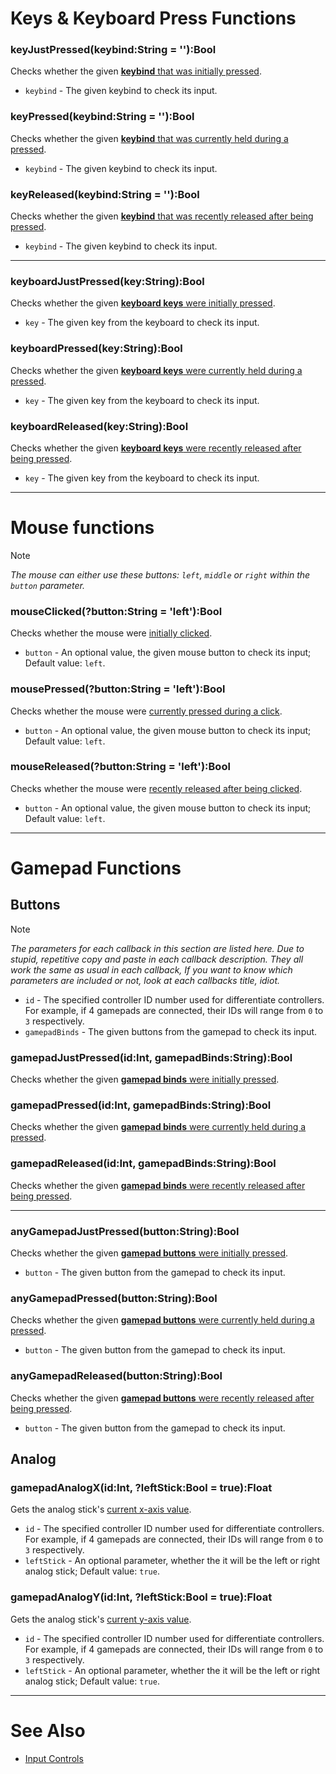 # Keys & Keyboard Press Functions
### keyJustPressed(keybind:String = ''):Bool
Checks whether the given <ins>[**keybind**](https://github.com/Meme1079/PsychWiki/wiki/Lua-Script-API:-Game-Input-Control-Functions-%2D-Input-Controls) that was initially pressed</ins>.

- `keybind` - The given keybind to check its input.

### keyPressed(keybind:String = ''):Bool
Checks whether the given <ins>[**keybind**](https://github.com/Meme1079/PsychWiki/wiki/Lua-Script-API:-Game-Input-Control-Functions-%2D-Input-Controls) that was currently held during a pressed</ins>.

- `keybind` - The given keybind to check its input.

### keyReleased(keybind:String = ''):Bool
Checks whether the given <ins>[**keybind**](https://github.com/Meme1079/PsychWiki/wiki/Lua-Script-API:-Game-Input-Control-Functions-%2D-Input-Controls) that was recently released after being pressed</ins>.

- `keybind` - The given keybind to check its input.

***

### keyboardJustPressed(key:String):Bool
Checks whether the given <ins>**[keyboard keys](https://api.haxeflixel.com/flixel/input/keyboard/FlxKey.html)** were initially pressed</ins>.

- `key` - The given key from the keyboard to check its input.

### keyboardPressed(key:String):Bool
Checks whether the given <ins>**[keyboard keys](https://api.haxeflixel.com/flixel/input/keyboard/FlxKey.html)** were currently held during a pressed</ins>.

- `key` - The given key from the keyboard to check its input.

### keyboardReleased(key:String):Bool
Checks whether the given <ins>**[keyboard keys](https://api.haxeflixel.com/flixel/input/keyboard/FlxKey.html)** were recently released after being pressed</ins>.

- `key` - The given key from the keyboard to check its input.

***

# Mouse functions
> [!NOTE]
> _The mouse can either use these buttons: `left`, `middle` or `right` within the `button` parameter._

### mouseClicked(?button:String = 'left'):Bool
Checks whether the mouse were <ins>initially clicked</ins>.

- `button` - An optional value, the given mouse button to check its input; Default value: `left`.

### mousePressed(?button:String = 'left'):Bool
Checks whether the mouse were <ins>currently pressed during a click</ins>.

- `button` - An optional value, the given mouse button to check its input; Default value: `left`.

### mouseReleased(?button:String = 'left'):Bool
Checks whether the mouse were <ins>recently released after being clicked</ins>. 

- `button` - An optional value, the given mouse button to check its input; Default value: `left`.

***

# Gamepad Functions
## Buttons
> [!NOTE]
> _The parameters for each callback in this section are listed here. Due to stupid, repetitive copy and paste in each callback description. They all work the same as usual in each callback, If you want to know which parameters are included or not, look at each callbacks title, idiot._
- `id` - The specified controller ID number used for differentiate controllers. For example, if $4$ gamepads are connected, their IDs will range from `0` to `3` respectively.
- `gamepadBinds` - The given buttons from the gamepad to check its input.

### gamepadJustPressed(id:Int, gamepadBinds:String):Bool
Checks whether the given <ins>[**gamepad binds**](https://github.com/Meme1079/PsychWiki/wiki/Lua-Script-API:-Game-Input-Control-Functions-%2D-Input-Controls) were initially pressed</ins>.

### gamepadPressed(id:Int, gamepadBinds:String):Bool
Checks whether the given <ins>[**gamepad binds**](https://github.com/Meme1079/PsychWiki/wiki/Lua-Script-API:-Game-Input-Control-Functions-%2D-Input-Controls) were currently held during a pressed</ins>.

### gamepadReleased(id:Int, gamepadBinds:String):Bool
Checks whether the given <ins>[**gamepad binds**](https://github.com/Meme1079/PsychWiki/wiki/Lua-Script-API:-Game-Input-Control-Functions-%2D-Input-Controls) were recently released after being pressed</ins>.

***

### anyGamepadJustPressed(button:String):Bool
Checks whether the given <ins>**[gamepad buttons](https://api.haxeflixel.com/flixel/input/gamepad/FlxGamepadInputID.html)** were initially pressed</ins>.

- `button` - The given button from the gamepad to check its input.

### anyGamepadPressed(button:String):Bool
Checks whether the given <ins>**[gamepad buttons](https://api.haxeflixel.com/flixel/input/gamepad/FlxGamepadInputID.html)** were currently held during a pressed</ins>.

- `button` - The given button from the gamepad to check its input.

### anyGamepadReleased(button:String):Bool
Checks whether the given <ins>**[gamepad buttons](https://api.haxeflixel.com/flixel/input/gamepad/FlxGamepadInputID.html)** were recently released after being pressed</ins>.

- `button` - The given button from the gamepad to check its input.

## Analog
### gamepadAnalogX(id:Int, ?leftStick:Bool = true):Float
Gets the analog stick's <ins>current x-axis value</ins>.

- `id` - The specified controller ID number used for differentiate controllers. For example, if $4$ gamepads are connected, their IDs will range from `0` to `3` respectively.
- `leftStick` - An optional parameter, whether the it will be the left or right analog stick; Default value: `true`.

### gamepadAnalogY(id:Int, ?leftStick:Bool = true):Float
Gets the analog stick's <ins>current y-axis value</ins>.

- `id` - The specified controller ID number used for differentiate controllers. For example, if $4$ gamepads are connected, their IDs will range from `0` to `3` respectively.
- `leftStick` - An optional parameter, whether the it will be the left or right analog stick; Default value: `true`.

***

# See Also
- [Input Controls](https://github.com/Meme1079/PsychWiki/wiki/Lua-Script-API:-Game-Input-Control-Functions-%2D-Input-Controls)